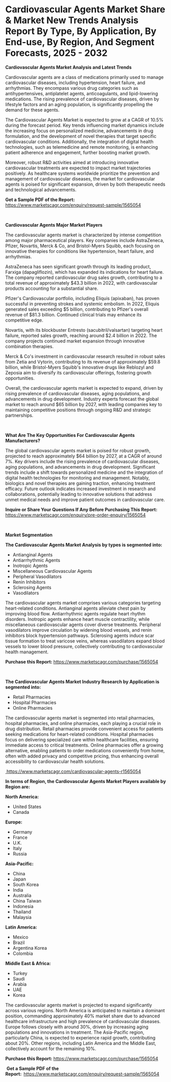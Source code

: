 <p><h1>Cardiovascular Agents Market Share & Market New Trends Analysis Report By Type, By Application, By End-use, By Region, And Segment Forecasts, 2025 - 2032</h1></p><p><strong>Cardiovascular Agents Market Analysis and Latest Trends</strong></p>
<p><p>Cardiovascular agents are a class of medications primarily used to manage cardiovascular diseases, including hypertension, heart failure, and arrhythmias. They encompass various drug categories such as antihypertensives, antiplatelet agents, anticoagulants, and lipid-lowering medications. The rising prevalence of cardiovascular diseases, driven by lifestyle factors and an aging population, is significantly propelling the demand for these agents.</p><p>The Cardiovascular Agents Market is expected to grow at a CAGR of 10.5% during the forecast period. Key trends influencing market dynamics include the increasing focus on personalized medicine, advancements in drug formulation, and the development of novel therapies that target specific cardiovascular conditions. Additionally, the integration of digital health technologies, such as telemedicine and remote monitoring, is enhancing patient adherence and engagement, further boosting market growth.</p><p>Moreover, robust R&D activities aimed at introducing innovative cardiovascular treatments are expected to impact market trajectories positively. As healthcare systems worldwide prioritize the prevention and management of cardiovascular diseases, the market for cardiovascular agents is poised for significant expansion, driven by both therapeutic needs and technological advancements.</p></p>
<p><strong>Get a Sample PDF of the Report:&nbsp;</strong> <a href="https://www.marketscagr.com/enquiry/request-sample/1565054?utm_campaign=2520&utm_medium=2&utm_source=Github&utm_content=ia&utm_term=19042025&utm_id=cardiovascular-agents">https://www.marketscagr.com/enquiry/request-sample/1565054</a></p>
<p>&nbsp;</p>
<p><strong>Cardiovascular Agents Major Market Players</strong></p>
<p><p>The cardiovascular agents market is characterized by intense competition among major pharmaceutical players. Key companies include AstraZeneca, Pfizer, Novartis, Merck & Co, and Bristol-Myers Squibb, each focusing on innovative therapies for conditions like hypertension, heart failure, and arrhythmias.</p><p>AstraZeneca has seen significant growth through its leading product, Farxiga (dapagliflozin), which has expanded its indications for heart failure. The company reported cardiovascular drug sales growth, contributing to a total revenue of approximately $43.3 billion in 2022, with cardiovascular products accounting for a substantial share.</p><p>Pfizer's Cardiovascular portfolio, including Eliquis (apixaban), has proven successful in preventing strokes and systemic embolism. In 2022, Eliquis generated sales exceeding $5 billion, contributing to Pfizer's overall revenue of $81.3 billion. Continued clinical trials may enhance its competitive edge.</p><p>Novartis, with its blockbuster Entresto (sacubitril/valsartan) targeting heart failure, reported sales growth, reaching around $2.4 billion in 2022. The company projects continued market expansion through innovative combination therapies.</p><p>Merck & Co's investment in cardiovascular research resulted in robust sales from Zetia and Vytorin, contributing to its revenue of approximately $59.8 billion, while Bristol-Myers Squibb's innovative drugs like Reblozyl and Zeposia aim to diversify its cardiovascular offerings, fostering growth opportunities.</p><p>Overall, the cardiovascular agents market is expected to expand, driven by rising prevalence of cardiovascular diseases, aging populations, and advancements in drug development. Industry experts forecast the global market to reach around $65 billion by 2027, with leading companies key to maintaining competitive positions through ongoing R&D and strategic partnerships.</p></p>
<p>&nbsp;</p>
<p><strong>What Are The Key Opportunities For Cardiovascular Agents Manufacturers?</strong></p>
<p><p>The global cardiovascular agents market is poised for robust growth, projected to reach approximately $64 billion by 2027, at a CAGR of around 7%. Key drivers include the rising prevalence of cardiovascular diseases, aging populations, and advancements in drug development. Significant trends include a shift towards personalized medicine and the integration of digital health technologies for monitoring and management. Notably, biologics and novel therapies are gaining traction, enhancing treatment efficacy. Future outlook indicates increased investment in research and collaborations, potentially leading to innovative solutions that address unmet medical needs and improve patient outcomes in cardiovascular care.</p></p>
<p><strong>Inquire or Share Your Questions If Any Before Purchasing This Report:</strong> <a href="https://www.marketscagr.com/enquiry/pre-order-enquiry/1565054?utm_campaign=2520&utm_medium=2&utm_source=Github&utm_content=ia&utm_term=19042025&utm_id=cardiovascular-agents">https://www.marketscagr.com/enquiry/pre-order-enquiry/1565054</a></p>
<p>&nbsp;</p>
<p><strong>Market Segmentation</strong></p>
<p><strong>The Cardiovascular Agents Market Analysis by types is segmented into:</strong></p>
<p><ul><li>Antianginal Agents</li><li>Antiarrhythmic Agents</li><li>Inotropic Agents</li><li>Miscellaneous Cardiovascular Agents</li><li>Peripheral Vasodilators</li><li>Renin Inhibitors</li><li>Sclerosing Agents</li><li>Vasodilators</li></ul></p>
<p><p>The cardiovascular agents market comprises various categories targeting heart-related conditions. Antianginal agents alleviate chest pain by improving blood flow. Antiarrhythmic agents regulate heart rhythm disorders. Inotropic agents enhance heart muscle contractility, while miscellaneous cardiovascular agents cover diverse treatments. Peripheral vasodilators improve circulation by widening blood vessels, and renin inhibitors block hypertension pathways. Sclerosing agents induce scar tissue formation to treat varicose veins, whereas vasodilators expand blood vessels to lower blood pressure, collectively contributing to cardiovascular health management.</p></p>
<p><strong>Purchase this Report:&nbsp;</strong><a href="https://www.marketscagr.com/purchase/1565054?utm_campaign=2520&utm_medium=2&utm_source=Github&utm_content=ia&utm_term=19042025&utm_id=cardiovascular-agents">https://www.marketscagr.com/purchase/1565054</a></p>
<p>&nbsp;</p>
<p><strong>The Cardiovascular Agents Market Industry Research by Application is segmented into:</strong></p>
<p><ul><li>Retail Pharmacies</li><li>Hospital Pharmacies</li><li>Online Pharmacies</li></ul></p>
<p><p>The cardiovascular agents market is segmented into retail pharmacies, hospital pharmacies, and online pharmacies, each playing a crucial role in drug distribution. Retail pharmacies provide convenient access for patients seeking medications for heart-related conditions. Hospital pharmacies focus on delivering specialized care within healthcare facilities, ensuring immediate access to critical treatments. Online pharmacies offer a growing alternative, enabling patients to order medications conveniently from home, often with added privacy and competitive pricing, thus enhancing overall accessibility to cardiovascular health solutions.</p></p>
<p><a href="https://www.marketscagr.com/cardiovascular-agents-r1565054?utm_campaign=2520&utm_medium=2&utm_source=Github&utm_content=ia&utm_term=19042025&utm_id=cardiovascular-agents">&nbsp;https://www.marketscagr.com/cardiovascular-agents-r1565054</a></p>
<p><strong>In terms of Region, the Cardiovascular Agents Market Players available by Region are:</strong></p>
<p>
    <p> <strong> North America: </strong>
        <ul>
            <li>United States</li>
            <li>Canada</li>
        </ul>
        </p> 
    <p> <strong> Europe: </strong>
        <ul>
            <li>Germany</li>
            <li>France</li>
            <li>U.K.</li>
            <li>Italy</li>
            <li>Russia</li>
        </ul>
        </p> 
    <p> <strong> Asia-Pacific: </strong>
        <ul>
            <li>China</li>
            <li>Japan</li>
            <li>South Korea</li>
            <li>India</li>
            <li>Australia</li>
            <li>China Taiwan</li>
            <li>Indonesia</li>
            <li>Thailand</li>
            <li>Malaysia</li>
        </ul>
        </p> 
    <p> <strong> Latin America: </strong>
        <ul>
            <li>Mexico</li>
            <li>Brazil</li>
            <li>Argentina Korea</li>
            <li>Colombia</li>
        </ul>
        </p> 
    <p> <strong> Middle East & Africa: </strong>
        <ul>
            <li>Turkey</li>
            <li>Saudi</li>
            <li>Arabia</li>
            <li>UAE</li>
            <li>Korea</li>
        </ul>
    </p>
    </p>
<p><p>The cardiovascular agents market is projected to expand significantly across various regions. North America is anticipated to maintain a dominant position, commanding approximately 40% market share due to advanced healthcare infrastructure and high prevalence of cardiovascular diseases. Europe follows closely with around 30%, driven by increasing aging populations and innovations in treatment. The Asia-Pacific region, particularly China, is expected to experience rapid growth, contributing about 20%. Other regions, including Latin America and the Middle East, collectively account for the remaining 10%.</p></p>
<p><strong>Purchase this Report: </strong><a href="https://www.marketscagr.com/purchase/1565054?utm_campaign=2520&utm_medium=2&utm_source=Github&utm_content=ia&utm_term=19042025&utm_id=cardiovascular-agents">https://www.marketscagr.com/purchase/1565054</a></p>
<p>&nbsp;<strong>Get a Sample PDF of the Report:&nbsp;&nbsp;</strong><a href="https://www.marketscagr.com/enquiry/request-sample/1565054?utm_campaign=2520&utm_medium=2&utm_source=Github&utm_content=ia&utm_term=19042025&utm_id=cardiovascular-agents">https://www.marketscagr.com/enquiry/request-sample/1565054</a></p>
<p><strong></strong></p>
<p><p></p><p></p><p></p></p>